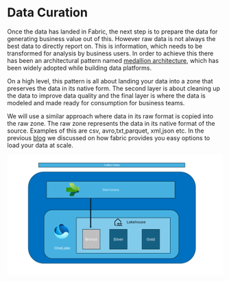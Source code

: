 # Data Curation

Once the data has landed in Fabric, the next step is to prepare the data for generating business value out of this. However raw data is  not always the best data to directly report on. This is information, which needs to be transformed for analysis by business users. In order to achieve this there has been an architectural pattern named [medallion architecture](https://learn.microsoft.com/en-us/azure/databricks/lakehouse/medallion), which has been widely adopted while building data platforms. 

On a high level, this pattern is all about landing your data into a zone that preserves the data in its native form. The second layer is about cleaning up the data to improve data quality and the final layer is where the data is modeled and made ready for consumption for business teams.

We will use a similar approach where data in its raw format is copied into the raw zone. The raw zone represents the data in its native format of the source. Examples of this are csv, avro,txt,parquet, xml,json etc. In the previous [blog](https://github.com/sarathsasidharan/fabric-launcher/blob/main/docs/load_data/load_data_scalable.md) we discussed on how fabric provides you easy options to load your data at scale. 

![raw_load](images/raw_layer.png)



